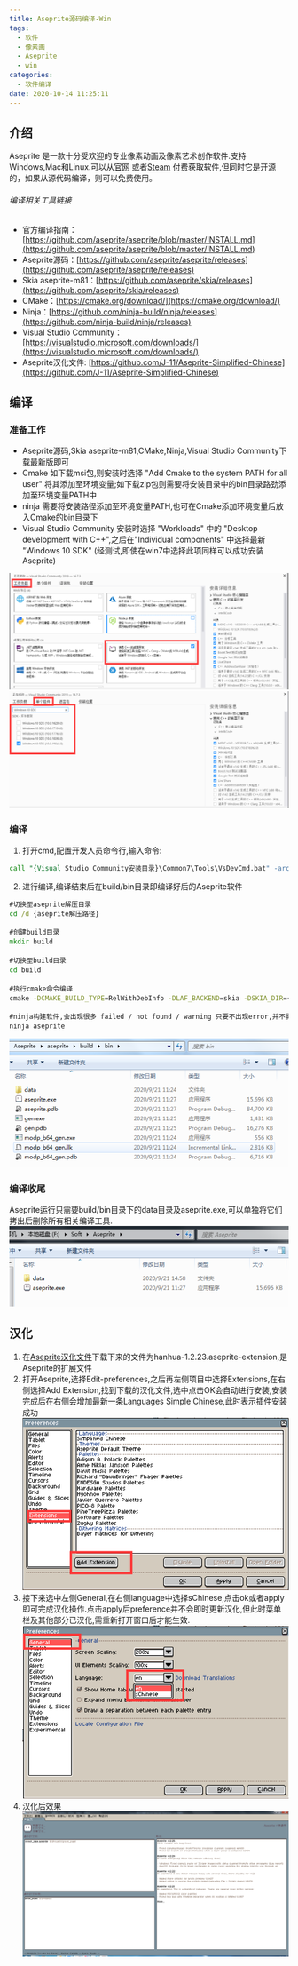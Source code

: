 ```yaml
---
title: Aseprite源码编译-Win
tags:
  - 软件
  - 像素画
  - Aseprite
  - win
categories:
  - 软件编译
date: 2020-10-14 11:25:11
---
```



## 介绍

Aseprite 是一款十分受欢迎的专业像素动画及像素艺术创作软件.支持Windows,Mac和Linux.可以从[官网](https://www.aseprite.org/) 或者[Steam](https://store.steampowered.com/app/431730/Aseprite/) 付费获取软件,但同时它是开源的，如果从源代码编译，则可以免费使用。

<!--more-->

###### 编译相关工具链接
+ 官方编译指南：[https://github.com/aseprite/aseprite/blob/master/INSTALL.md](https://github.com/aseprite/aseprite/blob/master/INSTALL.md)
+ Aseprite源码：[https://github.com/aseprite/aseprite/releases](https://github.com/aseprite/aseprite/releases)
+ Skia aseprite-m81：[https://github.com/aseprite/skia/releases](https://github.com/aseprite/skia/releases)
+ CMake：[https://cmake.org/download/](https://cmake.org/download/)
+ Ninja：[https://github.com/ninja-build/ninja/releases](https://github.com/ninja-build/ninja/releases)
+ Visual Studio Community：[https://visualstudio.microsoft.com/downloads/](https://visualstudio.microsoft.com/downloads/)
+ Aseprite汉化文件: [https://github.com/J-11/Aseprite-Simplified-Chinese](https://github.com/J-11/Aseprite-Simplified-Chinese)

## 编译

### 准备工作

* Aseprite源码,Skia aseprite-m81,CMake,Ninja,Visual Studio Community下载最新版即可
* Cmake 如下载msi包,则安装时选择 "Add Cmake to the system PATH for all user" 将其添加至环境变量;如下载zip包则需要将安装目录中的bin目录路劲添加至环境变量PATH中
* ninja 需要将安装路径添加至环境变量PATH,也可在Cmake添加环境变量后放入Cmake的bin目录下
* Visual Studio Community 安装时选择 "Workloads" 中的 "Desktop development with C++",之后在"Individual components" 中选择最新 "Windows 10 SDK" (经测试,即使在win7中选择此项同样可以成功安装Aseprite)

![工作负载(Workloads)](./Aseprite源码编译-Win20201014/imgs/Workloads20200921141524.png)
![单个组件(Individual components)](./Aseprite源码编译-Win20201014/imgs/Individual_components20200921141741.png)

### 编译

1. 打开cmd,配置开发人员命令行,输入命令:
``` cmd cmd命令
call "{Visual Studio Community安装目录}\Common7\Tools\VsDevCmd.bat" -arch=x64
```

2. 进行编译,编译结束后在build/bin目录即编译好后的Aseprite软件
``` cmd cmd命令
#切换至aseprite解压目录
cd /d {aseprite解压路径}

#创建build目录
mkdir build

#切换至build目录
cd build

#执行cmake命令编译
cmake -DCMAKE_BUILD_TYPE=RelWithDebInfo -DLAF_BACKEND=skia -DSKIA_DIR={Skia aseprite-m81解压目录} -DSKIA_LIBRARY_DIR={Skia aseprite-m81解压目录}\out\Release-x64 -G Ninja .. 

#ninja构建软件,会出现很多 failed / not found / warning 只要不出现error,并不影响编译结果
ninja aseprite
```
![编译完成后的build/bin目录](./Aseprite源码编译-Win20201014/imgs/compiler_result20200921144949.png)

### 编译收尾
Aseprite运行只需要build/bin目录下的data目录及aseprite.exe,可以单独将它们拷出后删除所有相关编译工具.
![Aseprite](./Aseprite源码编译-Win20201014/imgs/Aseprite20200921150324.png)

## 汉化
1. 在[Aseprite汉化文件](https://github.com/J-11/Aseprite-Simplified-Chinese)下载下来的文件为hanhua-1.2.23.aseprite-extension,是Aseprite的扩展文件
2. 打开Aseprite,选择Edit-preferences,之后再左侧项目中选择Extensions,在右侧选择Add Extension,找到下载的汉化文件,选中点击OK会自动进行安装,安装完成后在右侧会增加最新一条Languages Simple Chinese,此时表示插件安装成功
![preference-extensions界面](./Aseprite源码编译-Win20201014/imgs/Aseprite_Extension20200921151346.png)
3. 接下来选中左侧General,在右侧language中选择sChinese,点击ok或者apply即可完成汉化操作.点击apply后preference并不会即时更新汉化,但此时菜单栏及其他部分已汉化,需重新打开窗口后才能生效.
![preference-General界面](./Aseprite源码编译-Win20201014/imgs/Aseprite_General20200921151346.png)
4. 汉化后效果
![Aseprite汉化后界面](./Aseprite源码编译-Win20201014/imgs/Aseprite_Chinese20200921153025.png)
